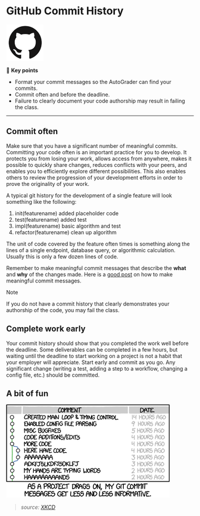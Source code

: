 # GitHub Commit History

![GitHub logo](gitHubLogo.png)

🔑 **Key points**

- Format your commit messages so the AutoGrader can find your commits.
- Commit often and before the deadline.
- Failure to clearly document your code authorship may result in failing the class.

---

## Commit often

Make sure that you have a significant number of meaningful commits. Committing your code often is an important practice for you to develop. It protects you from losing your work, allows access from anywhere, makes it possible to quickly share changes, reduces conflicts with your peers, and enables you to efficiently explore different possibilities. This also enables others to review the progression of your development efforts in order to prove the originality of your work.

A typical git history for the development of a single feature will look something like the following:

1. init(featurename) added placeholder code
1. test(featurename) added test
1. impl(featurename) basic algorithm and test
1. refactor(featurename) clean up algorithm

The unit of code covered by the feature often times is something along the lines of a single endpoint, database query, or algorithmic calculation. Usually this is only a few dozen lines of code.

Remember to make meaningful commit messages that describe the **what** and **why** of the changes made. Here is a [good post](https://www.freecodecamp.org/news/how-to-write-better-git-commit-messages/) on how to make meaningful commit messages.

> [!NOTE]
> If you do not have a commit history that clearly demonstrates your authorship of the code, you may fail the class.

## Complete work early

Your commit history should show that you completed the work well before the deadline. Some deliverables can be completed in a few hours, but waiting until the deadline to start working on a project is not a habit that your employer will appreciate. Start early and commit as you go. Any significant change (writing a test, adding a step to a workflow, changing a config file, etc.) should be committed.

## A bit of fun

![XKCD Git Commit](xkcdGitCommit.png)

> _source: [XKCD](https://xkcd.com/1296/)_
